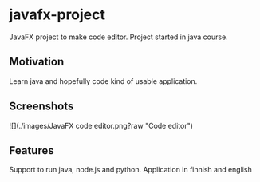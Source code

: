 # javafx-project
JavaFX project to make code editor. Project started in java course.

## Motivation
Learn java and hopefully code kind of usable application.

## Screenshots
![](./images/JavaFX code editor.png?raw "Code editor")

## Features
Support to run java, node.js and python. Application in finnish and english